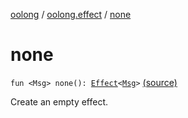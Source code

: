 [oolong](../index.md) / [oolong.effect](index.md) / [none](./none.md)

# none

`fun <Msg> none(): `[`Effect`](../oolong/-effect.md)`<`[`Msg`](none.md#Msg)`>` [(source)](https://github.com/oolong-kt/oolong/tree/master/oolong/src/commonMain/kotlin/oolong/effect/util.kt#L10)

Create an empty effect.

